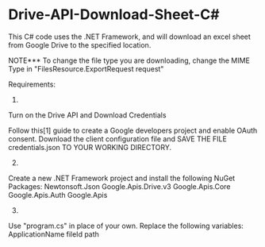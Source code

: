 # Drive-API-Download-Sheet-C#
This C# code uses the .NET Framework, and will download an excel sheet from Google Drive to the specified location.

NOTE*** To change the file type you are downloading, change the MIME Type in "FilesResource.ExportRequest request"

Requirements:

1.
Turn on the Drive API and Download Credentials

Follow this[1] guide to create a Google developers project and enable OAuth consent.
Download the client configuration file and SAVE THE FILE credentials.json TO YOUR WORKING DIRECTORY.


2.
Create a new .NET Framework project and install the following NuGet Packages:
Newtonsoft.Json
Google.Apis.Drive.v3
Google.Apis.Core
Google.Apis.Auth
Google.Apis

3.
Use "program.cs" in place of your own. 
Replace the following variables:
ApplicationName
fileId
path
